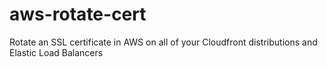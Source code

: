 # aws-rotate-cert
Rotate an SSL certificate in AWS on all of your Cloudfront distributions and Elastic Load Balancers
